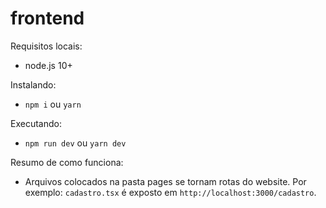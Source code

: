 # frontend

Requisitos locais:

- node.js 10+

Instalando:

- `npm i` ou `yarn`

Executando:

- `npm run dev` ou `yarn dev`

Resumo de como funciona:

- Arquivos colocados na pasta pages se tornam rotas do website. Por exemplo: `cadastro.tsx` é exposto em `http://localhost:3000/cadastro`.
